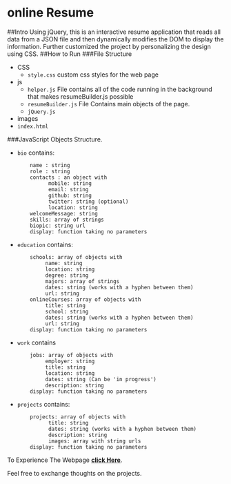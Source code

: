 # online Resume
##Intro
Using jQuery, this is an interactive resume application that reads all data from a JSON file and then dynamically modifies the DOM to display the information. Further customized the project by personalizing the design using CSS.
##How to Run
###File Structure
* CSS
  * `style.css` custom css styles for the web page
* js
  * `helper.js` File contains all of the code running in the background that makes resumeBuilder.js possible
  * `resumeBuilder.js` File Contains main objects of the page.
  * `jQuery.js`
* images
* `index.html` 

###JavaScript Objects Structure.
  
  * `bio` contains:
        
            name : string
            role : string
            contacts : an object with
                  mobile: string
                  email: string 
                  github: string
                  twitter: string (optional)
                  location: string
            welcomeMessage: string 
            skills: array of strings
            biopic: string url
            display: function taking no parameters

  * `education` contains:
      
            schools: array of objects with
                 name: string
                 location: string
                 degree: string
                 majors: array of strings
                 dates: string (works with a hyphen between them)
                 url: string
            onlineCourses: array of objects with
                 title: string
                 school: string
                 dates: string (works with a hyphen between them)
                 url: string
            display: function taking no parameters

  * `work` contains
          
            jobs: array of objects with
                 employer: string 
                 title: string 
                 location: string 
                 dates: string (Can be 'in progress')
                 description: string 
            display: function taking no parameters

  * `projects` contains:

            projects: array of objects with
                  title: string 
                  dates: string (works with a hyphen between them)
                  description: string
                  images: array with string urls
            display: function taking no parameters
            
To Experience The Webpage [**click Here**](https://prajwalkumarshettigar.github.io/Online-Resume/).

Feel free to exchange thoughts on the projects.
